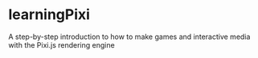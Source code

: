 learningPixi
============

A step-by-step introduction to how to make games and interactive media with the Pixi.js rendering engine
